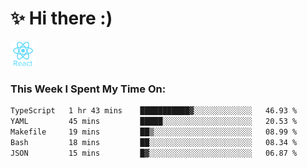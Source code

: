 <h1 align="left">✨ Hi there :)</h1>

  <a href="https://reactjs.org/" target="_blank" rel="noreferrer">   
    <img src="https://raw.githubusercontent.com/devicons/devicon/master/icons/react/react-original-wordmark.svg" alt="react" width="40"     
    height="40"/></a>
 
<h3 align="left">This Week I Spent My Time On:</h3>
<!--START_SECTION:waka-->

```txt
TypeScript   1 hr 43 mins    ███████████▓░░░░░░░░░░░░░   46.93 %
YAML         45 mins         █████░░░░░░░░░░░░░░░░░░░░   20.53 %
Makefile     19 mins         ██▒░░░░░░░░░░░░░░░░░░░░░░   08.99 %
Bash         18 mins         ██░░░░░░░░░░░░░░░░░░░░░░░   08.34 %
JSON         15 mins         █▓░░░░░░░░░░░░░░░░░░░░░░░   06.87 %
```

<!--END_SECTION:waka-->

